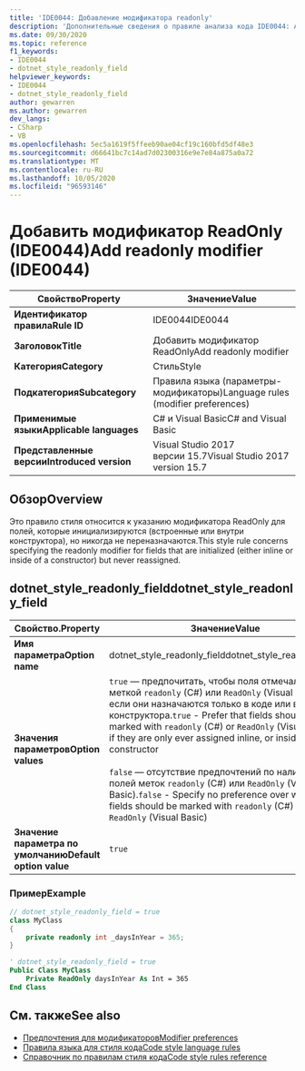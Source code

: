 ```yaml
---
title: 'IDE0044: Добавление модификатора readonly'
description: 'Дополнительные сведения о правиле анализа кода IDE0044: Add модификатор ReadOnly'
ms.date: 09/30/2020
ms.topic: reference
f1_keywords:
- IDE0044
- dotnet_style_readonly_field
helpviewer_keywords:
- IDE0044
- dotnet_style_readonly_field
author: gewarren
ms.author: gewarren
dev_langs:
- CSharp
- VB
ms.openlocfilehash: 5ec5a1619f5ffeeb90ae04cf19c160bfd5df48e3
ms.sourcegitcommit: d66641bc7c14ad7d02300316e9e7e84a875a0a72
ms.translationtype: MT
ms.contentlocale: ru-RU
ms.lasthandoff: 10/05/2020
ms.locfileid: "96593146"
---
```

# <a name="add-readonly-modifier-ide0044"></a><span data-ttu-id="f0e25-103">Добавить модификатор ReadOnly (IDE0044)</span><span class="sxs-lookup"><span data-stu-id="f0e25-103">Add readonly modifier (IDE0044)</span></span>

|<span data-ttu-id="f0e25-104">Свойство</span><span class="sxs-lookup"><span data-stu-id="f0e25-104">Property</span></span>|<span data-ttu-id="f0e25-105">Значение</span><span class="sxs-lookup"><span data-stu-id="f0e25-105">Value</span></span>|
|-|-|
| <span data-ttu-id="f0e25-106">**Идентификатор правила**</span><span class="sxs-lookup"><span data-stu-id="f0e25-106">**Rule ID**</span></span> | <span data-ttu-id="f0e25-107">IDE0044</span><span class="sxs-lookup"><span data-stu-id="f0e25-107">IDE0044</span></span> |
| <span data-ttu-id="f0e25-108">**Заголовок**</span><span class="sxs-lookup"><span data-stu-id="f0e25-108">**Title**</span></span> | <span data-ttu-id="f0e25-109">Добавить модификатор ReadOnly</span><span class="sxs-lookup"><span data-stu-id="f0e25-109">Add readonly modifier</span></span> |
| <span data-ttu-id="f0e25-110">**Категория**</span><span class="sxs-lookup"><span data-stu-id="f0e25-110">**Category**</span></span> | <span data-ttu-id="f0e25-111">Стиль</span><span class="sxs-lookup"><span data-stu-id="f0e25-111">Style</span></span> |
| <span data-ttu-id="f0e25-112">**Подкатегория**</span><span class="sxs-lookup"><span data-stu-id="f0e25-112">**Subcategory**</span></span> | <span data-ttu-id="f0e25-113">Правила языка (параметры-модификаторы)</span><span class="sxs-lookup"><span data-stu-id="f0e25-113">Language rules (modifier preferences)</span></span> |
| <span data-ttu-id="f0e25-114">**Применимые языки**</span><span class="sxs-lookup"><span data-stu-id="f0e25-114">**Applicable languages**</span></span> | <span data-ttu-id="f0e25-115">C# и Visual Basic</span><span class="sxs-lookup"><span data-stu-id="f0e25-115">C# and Visual Basic</span></span> |
| <span data-ttu-id="f0e25-116">**Представленные версии**</span><span class="sxs-lookup"><span data-stu-id="f0e25-116">**Introduced version**</span></span> | <span data-ttu-id="f0e25-117">Visual Studio 2017 версии 15.7</span><span class="sxs-lookup"><span data-stu-id="f0e25-117">Visual Studio 2017 version 15.7</span></span> |

## <a name="overview"></a><span data-ttu-id="f0e25-118">Обзор</span><span class="sxs-lookup"><span data-stu-id="f0e25-118">Overview</span></span>

<span data-ttu-id="f0e25-119">Это правило стиля относится к указанию модификатора ReadOnly для полей, которые инициализируются (встроенные или внутри конструктора), но никогда не переназначаются.</span><span class="sxs-lookup"><span data-stu-id="f0e25-119">This style rule concerns specifying the readonly modifier for fields that are initialized (either inline or inside of a constructor) but never reassigned.</span></span>

## <a name="dotnet_style_readonly_field"></a><span data-ttu-id="f0e25-120">dotnet_style_readonly_field</span><span class="sxs-lookup"><span data-stu-id="f0e25-120">dotnet_style_readonly_field</span></span>

|<span data-ttu-id="f0e25-121">Свойство.</span><span class="sxs-lookup"><span data-stu-id="f0e25-121">Property</span></span>|<span data-ttu-id="f0e25-122">Значение</span><span class="sxs-lookup"><span data-stu-id="f0e25-122">Value</span></span>|
|-|-|
| <span data-ttu-id="f0e25-123">**Имя параметра**</span><span class="sxs-lookup"><span data-stu-id="f0e25-123">**Option name**</span></span> | <span data-ttu-id="f0e25-124">dotnet_style_readonly_field</span><span class="sxs-lookup"><span data-stu-id="f0e25-124">dotnet_style_readonly_field</span></span> |
| <span data-ttu-id="f0e25-125">**Значения параметров**</span><span class="sxs-lookup"><span data-stu-id="f0e25-125">**Option values**</span></span> | <span data-ttu-id="f0e25-126">`true` — предпочитать, чтобы поля отмечались меткой `readonly` (C#) или `ReadOnly` (Visual Basic), если они назначаются только в коде или внутри конструктора.</span><span class="sxs-lookup"><span data-stu-id="f0e25-126">`true` - Prefer that fields should be marked with `readonly` (C#) or `ReadOnly` (Visual Basic) if they are only ever assigned inline, or inside of a constructor</span></span><br /><br /><span data-ttu-id="f0e25-127">`false` — отсутствие предпочтений по наличию для полей меток `readonly` (C#) или `ReadOnly` (Visual Basic).</span><span class="sxs-lookup"><span data-stu-id="f0e25-127">`false` - Specify no preference over whether fields should be marked with `readonly` (C#) or `ReadOnly` (Visual Basic)</span></span> |
| <span data-ttu-id="f0e25-128">**Значение параметра по умолчанию**</span><span class="sxs-lookup"><span data-stu-id="f0e25-128">**Default option value**</span></span> | `true` |

### <a name="example"></a><span data-ttu-id="f0e25-129">Пример</span><span class="sxs-lookup"><span data-stu-id="f0e25-129">Example</span></span>

```csharp
// dotnet_style_readonly_field = true
class MyClass
{
    private readonly int _daysInYear = 365;
}
```

```vb
' dotnet_style_readonly_field = true
Public Class MyClass
    Private ReadOnly daysInYear As Int = 365
End Class
```

## <a name="see-also"></a><span data-ttu-id="f0e25-130">См. также</span><span class="sxs-lookup"><span data-stu-id="f0e25-130">See also</span></span>

- [<span data-ttu-id="f0e25-131">Предпочтения для модификаторов</span><span class="sxs-lookup"><span data-stu-id="f0e25-131">Modifier preferences</span></span>](modifier-preferences.md)
- [<span data-ttu-id="f0e25-132">Правила языка для стиля кода</span><span class="sxs-lookup"><span data-stu-id="f0e25-132">Code style language rules</span></span>](language-rules.md)
- [<span data-ttu-id="f0e25-133">Справочник по правилам стиля кода</span><span class="sxs-lookup"><span data-stu-id="f0e25-133">Code style rules reference</span></span>](index.md)
